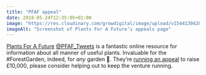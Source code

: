 ```yaml
---
title: "PFAF appeal"
date: 2018-05-24T12:35:05+01:00
image: "https://res.cloudinary.com/growdigital/image/upload/v1544130420/pfaf-40513433100.jpg"
imageAlt: "Screenshot of Plants For A Future’s appeals page"
---
```


[Plants For A Future](https://www.pfaf.org/) [@PFAF_Tweets](https://twitter.com/PFAF_Tweets) is a fantastic online resource for information about all manner of useful plants. Invaluable for the #ForestGarden, indeed, for _any_ garden 🙂. They’re [running an appeal](https://www.pfaf.org/user/cmspage.aspx?pageid=313) to raise £10,000, please consider helping out to keep the venture running.
